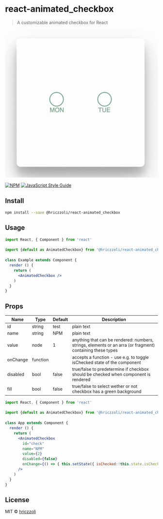 # react-animated_checkbox

> A customizable animated checkbox for React

![Preview of checkbox](checkbox-animation.gif)

[![NPM](https://img.shields.io/npm/v/react-animated_checkbox.svg)](https://www.npmjs.com/package/react-animated_checkbox) [![JavaScript Style Guide](https://img.shields.io/badge/code_style-standard-brightgreen.svg)](https://standardjs.com)

## Install

```bash
npm install --save @hriczzoli/react-animated_checkbox
```

## Usage

```jsx
import React, { Component } from 'react'

import {default as AnimatedCheckbox} from '@hriczzoli/react-animated_checkbox'

class Example extends Component {
  render () {
    return (
      <AnimatedCheckbox />
    )
  }
}
```

## Props

| Name | Type | Default | Description |
| --- | --- | --- | --- |
| id | string | test | plain text |
| name | string | NPM | plain text |
| value | node | 1 | anything that can be rendered: numbers, strings, elements or an arra (or fragment) containing these types |
| onChange | function |  | accepts a function - use e.g. to toggle isChecked state of the component
| disabled | bool | false | true/false to predetermine if checkbox should be checked when component is rendered
| fill | bool | false | true/false to select wether or not checkbox has a green background


```jsx
import React, { Component } from 'react'

import {default as AnimatedCheckbox} from '@hriczzoli/react-animated_checkbox'

class App extends Component {
  render () {
    return (
      <AnimatedCheckbox
        id="check"
        name="NPM"
        value={2}
        disabled={false}
        onChange={() => { this.setState({ isChecked:!this.state.isChecked })}}
      />
    )
  }
}

```


## License

MIT © [hriczzoli](https://github.com/hriczzoli)
